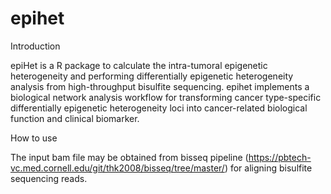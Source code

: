 # epihet
Introduction

epiHet is a R package to calculate the intra-tumoral epigenetic heterogeneity and performing differentially epigenetic heterogeneity analysis from high-throughput bisulfite sequencing. epihet implements a biological network analysis workflow for transforming cancer type-specific differentially epigenetic heterogeneity loci into cancer-related biological function and clinical biomarker. 

How to use

The input bam file may be obtained from bisseq pipeline (https://pbtech-vc.med.cornell.edu/git/thk2008/bisseq/tree/master/) for aligning bisulfite sequencing reads.
